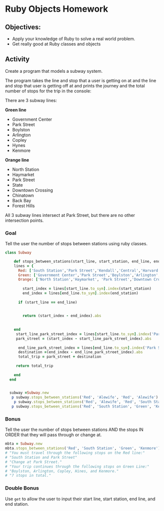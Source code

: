 # Ruby Objects Homework

## Objectives:

- Apply your knowledge of Ruby to solve a real world problem.
- Get really good at Ruby classes and objects

## Activity

Create a program that models a subway system.

The program takes the line and stop that a user is getting on at and the line and stop that user is getting off at and prints the journey and the total number of stops for the trip in the console:

There are 3 subway lines:
 

**Green line** 
- Government Center
- Park Street
- Boylston
- Arlington
- Copley
- Hynes
- Kenmore

**Orange line**
- North Station
- Haymarket
- Park Street
- State
- Downtown Crossing
- Chinatown
- Back Bay
- Forest Hills

All 3 subway lines intersect at Park Street, but there are no other intersection points.

### Goal

Tell the user the number of stops between stations using ruby classes.
```rb
class Subway

    def stops_between_stations(start_line, start_station, end_line, end_station)
    lines = {
      Red: ['South Station','Park Street','Kendall','Central','Harvard','Porter','Davis','Alewife'],
      Green: ['Government Center','Park Street','Boylston','Arlington','Copley','Hynes','Kenmore'],
      Orange: ['North Station','Haymarket', 'Park Street','Downtown Crossing','Chinatown','Back Bay','Forest Hills'] }
      
        start_index = lines[start_line.to_sym].index(start_station)
        end_index = lines[end_line.to_sym].index(end_station)
  
      if (start_line == end_line)
        
        
        return (start_index - end_index).abs
      
    
    end
     start_line_park_street_index = lines[start_line.to_sym].index('Park Street')
     park_street = (start_index - start_line_park_street_index).abs
  
      end_line_park_street_index = lines[end_line.to_sym].index('Park Street')
      destination =(end_index - end_line_park_street_index).abs
      total_trip = park_street + destination
  
     return total_trip
  
    end
  end
  

  subway =Subway.new
   p subway.stops_between_stations('Red', 'Alewife', 'Red', 'Alewife') # 0
    p subway.stops_between_stations('Red', 'Alewife', 'Red', 'South Station') # 7
   p subway.stops_between_stations('Red', 'South Station', 'Green', 'Kenmore') # 6
```

### Bonus

Tell the user the number of stops between stations AND the stops IN ORDER that they will pass through or change at.
```rb
mbta = Subway.new
mbta.stops_between_stations('Red', 'South Station', 'Green', 'Kenmore') 
# "You must travel through the following stops on the Red line:"
# "South Station and Park Street"
# "Change at Park Street."
# "Your trip continues through the following stops on Green Line:" 
# "Boylston, Arlington, Copley, Hines, and Kenmore."
# "7 stops in total."
```

### Double Bonus

Use `get` to allow the user to input their start line, start station, end line, and end station.
